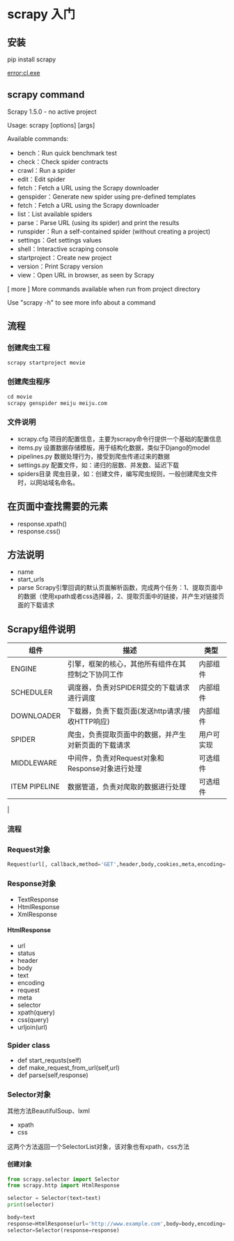# scrapy 入门


## 安装

pip install scrapy

[error:cl.exe](https://stackoverflow.com/questions/43980405/cl-exe-failed-no-such-file-or-directory-when-installing-scrapy)

## scrapy command
Scrapy 1.5.0 - no active project

Usage:
  scrapy <command> [options] [args]

Available commands:

 - bench：Run quick benchmark test
 - check：Check spider contracts
 - crawl：Run a spider
 - edit：Edit spider
 - fetch：Fetch a URL using the Scrapy downloader
 - genspider：Generate new spider using pre-defined templates
 - fetch：Fetch a URL using the Scrapy downloader
 - list：List available spiders
 - parse：Parse URL (using its spider) and print the results
 - runspider：Run a self-contained spider (without creating a project)
 - settings：Get settings values
 - shell：Interactive scraping console
 - startproject：Create new project
 - version：Print Scrapy version
 - view：Open URL in browser, as seen by Scrapy

  [ more ]      More commands available when run from project directory

Use "scrapy <command> -h" to see more info about a command

## 流程 

### 创建爬虫工程

```python
scrapy startproject movie
```

### 创建爬虫程序

```python
cd movie
scrapy genspider meiju meiju.com
```

### 文件说明

 - scrapy.cfg 项目的配置信息，主要为scrapy命令行提供一个基础的配置信息
 - items.py 设置数据存储模板，用于结构化数据，类似于Django的model
 - pipelines.py 数据处理行为，接受到爬虫传递过来的数据
 - settings.py 配置文件，如：递归的层数、并发数、延迟下载
 - spiders目录 爬虫目录，如：创建文件，编写爬虫规则，一般创建爬虫文件时，以网站域名命名。

## 在页面中查找需要的元素

- response.xpath()
- response.css()

## 方法说明

- name
- start_urls
- parse Scrapy引擎回调的默认页面解析函数，完成两个任务：1、提取页面中的数据（使用xpath或者css选择器，2、提取页面中的链接，并产生对链接页面的下载请求

## Scrapy组件说明

|组件|描述|类型|
|-|-|-|
|ENGINE|引擎，框架的核心，其他所有组件在其控制之下协同工作|内部组件|
|SCHEDULER|调度器，负责对SPIDER提交的下载请求进行调度|内部组件|
|DOWNLOADER|下载器，负责下载页面(发送http请求/接收HTTP响应)|内部组件|
|SPIDER|爬虫，负责提取页面中的数据，并产生对新页面的下载请求|用户可实现|
|MIDDLEWARE|中间件，负责对Request对象和Response对象进行处理|可选组件|
|ITEM PIPELINE|数据管道，负责对爬取的数据进行处理|可选组件|
|

### 流程

### Request对象

```python
Request(url[, callback,method='GET',header,body,cookies,meta,encoding='utf-8',priority=0,dont_filter=False,errback])
```

### Response对象

- TextResponse
- HtmlResponse
- XmlResponse

#### HtmlResponse

- url
- status
- header
- body 
- text
- encoding
- request
- meta
- selector
- xpath(query)
- css(query)
- urljoin(url)

### Spider class

- def start_requsts(self)
- def make_request_from_url(self,url)
- def parse(self,response)

### Selector对象

其他方法BeautifulSoup、lxml

- xpath
- css

这两个方法返回一个SelectorList对象，该对象也有xpath，css方法

#### 创建对象

```python
from scrapy.selector import Selector
from scrapy.http import HtmlResponse

selector = Selector(text=text)
print(selector)

body=text
response=HtmlResponse(url='http://www.example.com',body=body,encoding='utf8')
selector=Selector(response=response)


```